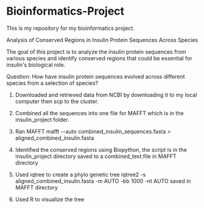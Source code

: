 # Bioinformatics-Project
This is my repository for my bioinformatics project. 

Analysis of Conserved Regions in Insulin Protein Sequences Across Species

The goal of this project is to analyze the insulin protein sequences from various species and identify conserved regions that could be essential for insulin's biological role.

Question: How have insulin protein sequences evolved across different species from a selection of species?


1. Downloaded and retrieved data from NCBI by downloading it to my local computer then scp to the cluster.
2. Combined all the sequences into one file for MAFFT which is in the insulin_project folder. 
3. Ran MAFFT
mafft --auto combined_insulin_sequences.fasta > aligned_combined_insulin.fasta

4. Identified the conserved regions using Biopython, the script is in the insulin_project directory
saved to a combined_text.file in MAFFT directory

5. Used iqtree to create a phylo genetic tree 
iqtree2 -s aligned_combined_insulin.fasta -m AUTO -bb 1000 -nt AUTO
saved in MAFFT directory

7. Used R to visualize the tree
